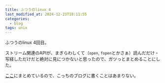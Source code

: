 ```yaml
---
title: ふつうのlinux 4
last_modified_at: 2024-12-23T18:11:55
categories:
  - blog
tags: unix
---
```


ふつうのlinux 4回目｡

ストリーム関連のAPIが、まぎらわしくて（`open`, `fopen`とかさぁ）読んだだけ・写経しただけだと絶対に見につかないと思ったので、ガツっとまとめることにした。

[ここ](https://github.com/hotoku/practice-c/tree/main/prj13)にまとめているので、こっちのブログに書くことはあまりない。
